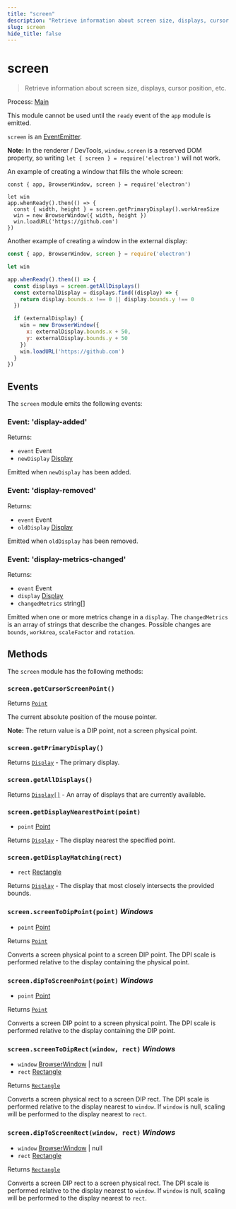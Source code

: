 ```yaml
---
title: "screen"
description: "Retrieve information about screen size, displays, cursor position, etc."
slug: screen
hide_title: false
---
```


# screen

> Retrieve information about screen size, displays, cursor position, etc.

Process: [Main](latest/glossary.md#main-process)

This module cannot be used until the `ready` event of the `app`
module is emitted.

`screen` is an [EventEmitter][event-emitter].

**Note:** In the renderer / DevTools, `window.screen` is a reserved DOM
property, so writing `let { screen } = require('electron')` will not work.

An example of creating a window that fills the whole screen:

```fiddle docs/latest/fiddles/screen/fit-screen
const { app, BrowserWindow, screen } = require('electron')

let win
app.whenReady().then(() => {
  const { width, height } = screen.getPrimaryDisplay().workAreaSize
  win = new BrowserWindow({ width, height })
  win.loadURL('https://github.com')
})
```

Another example of creating a window in the external display:

```javascript
const { app, BrowserWindow, screen } = require('electron')

let win

app.whenReady().then(() => {
  const displays = screen.getAllDisplays()
  const externalDisplay = displays.find((display) => {
    return display.bounds.x !== 0 || display.bounds.y !== 0
  })

  if (externalDisplay) {
    win = new BrowserWindow({
      x: externalDisplay.bounds.x + 50,
      y: externalDisplay.bounds.y + 50
    })
    win.loadURL('https://github.com')
  }
})
```

## Events

The `screen` module emits the following events:

### Event: 'display-added'

Returns:

* `event` Event
* `newDisplay` [Display](latest/api/structures/display.md)

Emitted when `newDisplay` has been added.

### Event: 'display-removed'

Returns:

* `event` Event
* `oldDisplay` [Display](latest/api/structures/display.md)

Emitted when `oldDisplay` has been removed.

### Event: 'display-metrics-changed'

Returns:

* `event` Event
* `display` [Display](latest/api/structures/display.md)
* `changedMetrics` string[]

Emitted when one or more metrics change in a `display`. The `changedMetrics` is
an array of strings that describe the changes. Possible changes are `bounds`,
`workArea`, `scaleFactor` and `rotation`.

## Methods

The `screen` module has the following methods:

### `screen.getCursorScreenPoint()`

Returns [`Point`](latest/api/structures/point.md)

The current absolute position of the mouse pointer.

**Note:** The return value is a DIP point, not a screen physical point.

### `screen.getPrimaryDisplay()`

Returns [`Display`](latest/api/structures/display.md) - The primary display.

### `screen.getAllDisplays()`

Returns [`Display[]`](latest/api/structures/display.md) - An array of displays that are currently available.

### `screen.getDisplayNearestPoint(point)`

* `point` [Point](latest/api/structures/point.md)

Returns [`Display`](latest/api/structures/display.md) - The display nearest the specified point.

### `screen.getDisplayMatching(rect)`

* `rect` [Rectangle](latest/api/structures/rectangle.md)

Returns [`Display`](latest/api/structures/display.md) - The display that most closely
intersects the provided bounds.

### `screen.screenToDipPoint(point)` _Windows_

* `point` [Point](latest/api/structures/point.md)

Returns [`Point`](latest/api/structures/point.md)

Converts a screen physical point to a screen DIP point.
The DPI scale is performed relative to the display containing the physical point.

### `screen.dipToScreenPoint(point)` _Windows_

* `point` [Point](latest/api/structures/point.md)

Returns [`Point`](latest/api/structures/point.md)

Converts a screen DIP point to a screen physical point.
The DPI scale is performed relative to the display containing the DIP point.

### `screen.screenToDipRect(window, rect)` _Windows_

* `window` [BrowserWindow](latest/api/browser-window.md) | null
* `rect` [Rectangle](latest/api/structures/rectangle.md)

Returns [`Rectangle`](latest/api/structures/rectangle.md)

Converts a screen physical rect to a screen DIP rect.
The DPI scale is performed relative to the display nearest to `window`.
If `window` is null, scaling will be performed to the display nearest to `rect`.

### `screen.dipToScreenRect(window, rect)` _Windows_

* `window` [BrowserWindow](latest/api/browser-window.md) | null
* `rect` [Rectangle](latest/api/structures/rectangle.md)

Returns [`Rectangle`](latest/api/structures/rectangle.md)

Converts a screen DIP rect to a screen physical rect.
The DPI scale is performed relative to the display nearest to `window`.
If `window` is null, scaling will be performed to the display nearest to `rect`.

[event-emitter]: https://nodejs.org/api/events.html#events_class_eventemitter
